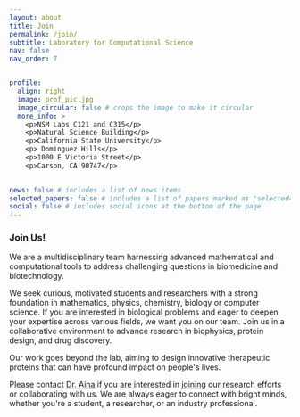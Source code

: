 ```yaml
---
layout: about
title: Join
permalink: /join/
subtitle: Laboratory for Computational Science
nav: false
nav_order: 7


profile:
  align: right
  image: prof_pic.jpg
  image_circular: false # crops the image to make it circular
  more_info: >
    <p>NSM Labs C121 and C315</p>
    <p>Natural Science Building</p>
    <p>California State University</p>
    <p> Dominguez Hills</p>
    <p>1000 E Victoria Street</p>
    <p>Carson, CA 90747</p>
  

news: false # includes a list of news items
selected_papers: false # includes a list of papers marked as "selected={true}"
social: false # includes social icons at the bottom of the page
---
```

### Join Us!
We are a multidisciplinary team harnessing advanced mathematical and computational tools to address challenging questions in biomedicine and biotechnology.

We seek curious, motivated students and researchers with a strong foundation in mathematics, physics, chemistry, biology or computer science.
If you are interested in biological problems and eager to deepen your expertise across various fields, we want you on our team.
Join us in a collaborative environment to advance research in biophysics, protein design, and drug discovery.

Our work goes beyond the lab, aiming to design innovative therapeutic proteins that can have profound impact on people's lives.

Please contact [Dr. Aina](https://www.linkedin.com/in/ainaadekunle) if you are interested in [joining](https://ainaadekunle.github.io/join) our research efforts or collaborating with us. We are always eager to connect with bright minds, whether you're a student, a researcher, or an industry professional.


